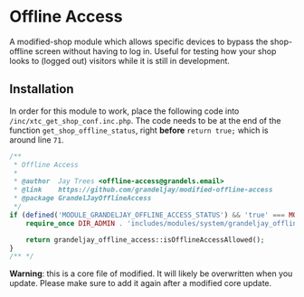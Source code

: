 # Offline Access

A modified-shop module which allows specific devices to bypass the shop-offline screen without having to log in. Useful for testing how your shop looks to (logged out) visitors while it is still in development.

## Installation

In order for this module to work, place the following code into `/inc/xtc_get_shop_conf.inc.php`. The code needs to be at the end of the function `get_shop_offline_status`, right **before** `return true;` which is around line `71`.

```php
/**
 * Offline Access
 *
 * @author  Jay Trees <offline-access@grandels.email>
 * @link    https://github.com/grandeljay/modified-offline-access
 * @package GrandelJayOfflineAccess
 */
if (defined('MODULE_GRANDELJAY_OFFLINE_ACCESS_STATUS') && 'true' === MODULE_GRANDELJAY_OFFLINE_ACCESS_STATUS) {
    require_once DIR_ADMIN . 'includes/modules/system/grandeljay_offline_access.php';

    return grandeljay_offline_access::isOfflineAccessAllowed();
}
/** */
```

**Warning**: this is a core file of modified. It will likely be overwritten when you update. Please make sure to add it again after a modified core update.
